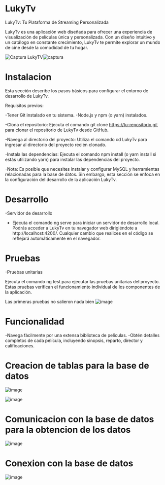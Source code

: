 # LukyTv 
LukyTv: Tu Plataforma de Streaming Personalizada

LukyTv es una aplicación web diseñada para ofrecer una experiencia de visualización de películas única y personalizada. Con un diseño intuitivo y un catálogo en constante crecimiento, LukyTv te permite explorar un mundo de cine desde la comodidad de tu hogar.

![Captura LukyTV](assets/images/Captura.jpg)![captura](https://github.com/user-attachments/assets/6cc2d89e-5130-4dc0-9a1d-936313fdb8f0)

# Instalacion

Esta sección describe los pasos básicos para configurar el entorno de desarrollo de LukyTv.

Requisitos previos:

-Tener Git instalado en tu sistema.
-Node.js y npm (o yarn) instalados.


-Clona el repositorio: Ejecuta el comando git clone https://tu-repositorio.git para clonar el repositorio de LukyTv desde GitHub.

-Navega al directorio del proyecto: Utiliza el comando cd LukyTv para ingresar al directorio del proyecto recién clonado.

-Instala las dependencias: Ejecuta el comando npm install (o yarn install si estás utilizando yarn) para instalar las dependencias del proyecto.

-Nota: Es posible que necesites instalar y configurar MySQL y herramientas relacionadas para la base de datos. Sin embargo, esta sección se enfoca en la configuración del desarrollo de la aplicación LukyTv.

# Desarrollo
-Servidor de desarrollo

- Ejecuta el comando ng serve para iniciar un servidor de desarrollo local. Podrás acceder a LukyTv en tu navegador web dirigiéndote a http://localhost:4200/. Cualquier cambio que realices en el código se reflejará automáticamente en el navegador.

# Pruebas

-Pruebas unitarias

Ejecuta el comando ng test para ejecutar las pruebas unitarias del proyecto. Estas pruebas verifican el funcionamiento individual de los componentes de la aplicación.

Las primeras pruebas no salieron nada bien 
![image](https://github.com/user-attachments/assets/994b3fd9-2d72-4883-8e55-8697651e17dd)

# Funcionalidad

-Navega fácilmente por una extensa biblioteca de películas.
-Obtén detalles completos de cada película, incluyendo sinopsis, reparto, director y calificaciones.



# Creacion de tablas para la base de datos

![image](https://github.com/user-attachments/assets/68a38c5e-ee90-4cc3-933c-6dba9589955a)

![image](https://github.com/user-attachments/assets/0ecdb34d-7fc2-44a1-9830-1fb6f0f08cb9)


# Comunicacion con la base de datos para la obtencion de los datos
![image](https://github.com/user-attachments/assets/46ac0027-a08a-482b-b301-1e6a1817771b)

# Conexion con la base de datos 
![image](https://github.com/user-attachments/assets/162e461a-ddb3-4357-a0f6-13aa407e9aac)




